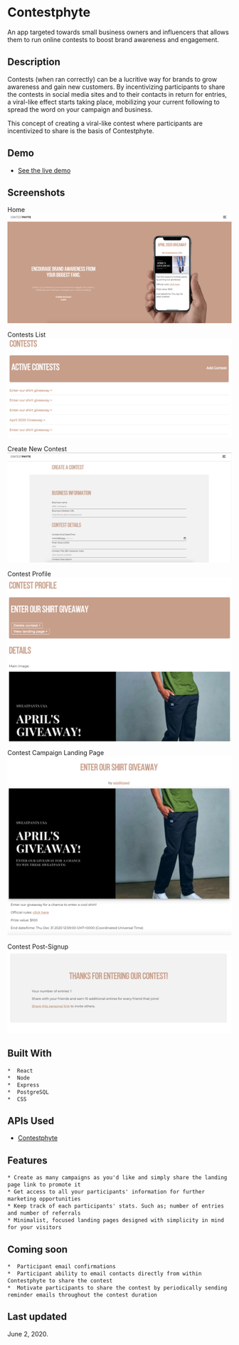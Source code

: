 # Contestphyte

An app targeted towards small business owners and influencers that allows them to run online contests to boost brand awareness and engagement.

## Description

Contests (when ran correctly) can be a lucritive way for brands to grow awareness and gain new customers.
By incentivizing participants to share the contests in social media sites and to their contacts in return
for entries, a viral-like effect starts taking place, mobilizing your current following to spread the word on your campaign and business.

This concept of creating a viral-like contest where participants are incentivized to share is the basis of Contestphyte.

## Demo
-  [See the live demo](https://contestphyte-app.now.sh/home)

## Screenshots

Home
![home](https://github.com/maximus202/contestphyte-app/blob/master/public/home.png?raw=true)

Contests List
![contests](https://github.com/maximus202/contestphyte-app/blob/master/public/contests.png?raw=true)

Create New Contest
![createcontest](https://github.com/maximus202/contestphyte-app/blob/master/public/create-contest.png?raw=true)

Contest Profile
![contestprofile](https://github.com/maximus202/contestphyte-app/blob/master/public/contest-profile.png?raw=true)

Contest Campaign Landing Page
![contestlandingpage](https://github.com/maximus202/contestphyte-app/blob/master/public/contest-landing.png?raw=true)

Contest Post-Signup
![contestpostsignup](https://github.com/maximus202/contestphyte-app/blob/master/public/contest-thank-you.png?raw=true)

## Built With
    *  React
    *  Node
    *  Express
    *  PostgreSQL
    *  CSS

## APIs Used
-  [Contestphyte](https://github.com/maximus202/productionweaver-server)

## Features
    * Create as many campaigns as you'd like and simply share the landing page link to promote it
    * Get access to all your participants' information for further marketing opportunities
    * Keep track of each participants' stats. Such as; number of entries and number of referrals
    * Minimalist, focused landing pages designed with simplicity in mind for your visitors

## Coming soon
    *  Participant email confirmations
    *  Participant ability to email contacts directly from within Contestphyte to share the contest
    *  Motivate participants to share the contest by periodically sending reminder emails throughout the contest duration

## Last updated
June 2, 2020.